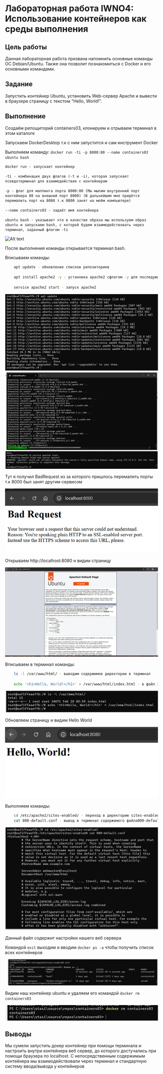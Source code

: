 # Лабораторная работа IWNO4: Использование контейнеров как среды выполнения

## Цель работы
Данная лабораторная работа призвана напомнить основные команды ОС Debian/Ubuntu. Также она позволит познакомиться с Docker и его основными командами.

## Задание
Запустить контейнер Ubuntu, установить Web-сервер Apache и вывести в браузере страницу с текстом "Hello, World!".

## Выполнение

Создаём репощиторий containers03, клонируем и отрываем терминал в этом каталоге

Запускаем DockerDesktop т.к с ним запустится и сам инструмент Docker

Выполняем команду:
```docker run -ti -p 8000:80 --name containers03 ubuntu bash```

    docker run - запускает контейнер

    -ti - комбинация двух флагов (-t и -i), которая запускает псевдотерминал для взаимодействия с контейнером

    -p - флаг для маппинга порта 8000:80 (Мы мыпим внутренний порт контейнера 80 на внешний порт 8000) (В дальнейшем мне придётся перемапить порт на 8080 т.к 8000 занят на моём компьютере)

    --name containers03 - задаёт имя контейнера

    ubuntu bash - указывает что в качестве образа мы используем образ ubuntu и запускаем bash, с которой будем взаимодействовать через терминал, заданный флагом -ti

![Alt text](/images/Снимок%20экрана%202025-02-28%20115805.png "image")

После выполнения команды открывается терминал bash.

Вписываем команды:

```bash
    apt update - обновление списков репозиториев

    apt install apache2 -y - установка apache2 сфлагом -y для последующей установки

    service apache2 start - запуск apache2
```

![Alt text](/images/Снимок%20экрана%202025-02-28%20115847.png "image")
![Alt text](/images/Снимок%20экрана%202025-02-28%20115908.png "image")
![Alt text](/images/Снимок%20экрана%202025-02-28%20120021.png "image")

Тут я получил BadRequest из за которого пришлось перемапить порты т.к 8000 был занят другим сервисом

![Alt text](/images/Снимок%20экрана%202025-02-28%20120039.png "image")

Открываем http://localhost:8080 и видим страницу

![Alt text](/images/Снимок%20экрана%202025-02-28%20122856.png "image")

Вписываем в терминал команды:

```bash
    ls -l /var/www/html/ - выводим содержимое директории в терминал

    echo '<h1>Hello, World!</h1>' > /var/www/html/index.html - в файл index.html добавляем строку <h1>Hello, World!</h1>
```

![Alt text](/images/Снимок%20экрана%202025-02-28%20120237.png "image")

Обновляем страницу и видим Hello World

![Alt text](/images/Снимок%20экрана%202025-02-28%20122953.png "image")

Выполняем команды:

```bash
    cd /etc/apache2/sites-enabled/ - переход в директорию sites-enabled
    cat 000-default.conf - вывод в терминал содержимого файла000-default.conf
```

![Alt text](/images/Снимок%20экрана%202025-02-28%20120835.png "image")

Данный файл содержит настройки нашего веб сервера

Командой ```exit``` выходим и вводим ```docker ps -a``` чтобы получить список всех контейнеров

![Alt text](/images/Снимок%20экрана%202025-02-28%20121345.png "image")

Видим наш контейнер ubuntu и удаляем его командой ```docker rm containers03```

![Alt text](/images/Снимок%20экрана%202025-02-28%20121356.png "image")

## Выводы 

Мы сумели запустить докер контейнер при помощи терминала и настроить внутри контейнера веб сервер, до которого достучались при помощи браузера по localhost. С непосредственным содержимым контейнера мы взаимодействовали через терминал и стандартную систему ввода/вывода у контейнеров